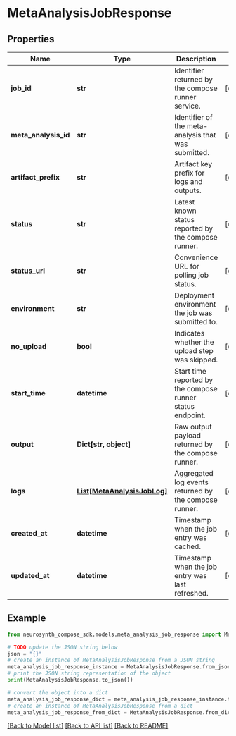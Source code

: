 # MetaAnalysisJobResponse


## Properties

Name | Type | Description | Notes
------------ | ------------- | ------------- | -------------
**job_id** | **str** | Identifier returned by the compose runner service. | [optional] 
**meta_analysis_id** | **str** | Identifier of the meta-analysis that was submitted. | [optional] 
**artifact_prefix** | **str** | Artifact key prefix for logs and outputs. | [optional] 
**status** | **str** | Latest known status reported by the compose runner. | [optional] 
**status_url** | **str** | Convenience URL for polling job status. | [optional] 
**environment** | **str** | Deployment environment the job was submitted to. | [optional] 
**no_upload** | **bool** | Indicates whether the upload step was skipped. | [optional] 
**start_time** | **datetime** | Start time reported by the compose runner status endpoint. | [optional] 
**output** | **Dict[str, object]** | Raw output payload returned by the compose runner. | [optional] 
**logs** | [**List[MetaAnalysisJobLog]**](MetaAnalysisJobLog.md) | Aggregated log events returned by the compose runner. | [optional] 
**created_at** | **datetime** | Timestamp when the job entry was cached. | [optional] 
**updated_at** | **datetime** | Timestamp when the job entry was last refreshed. | [optional] 

## Example

```python
from neurosynth_compose_sdk.models.meta_analysis_job_response import MetaAnalysisJobResponse

# TODO update the JSON string below
json = "{}"
# create an instance of MetaAnalysisJobResponse from a JSON string
meta_analysis_job_response_instance = MetaAnalysisJobResponse.from_json(json)
# print the JSON string representation of the object
print(MetaAnalysisJobResponse.to_json())

# convert the object into a dict
meta_analysis_job_response_dict = meta_analysis_job_response_instance.to_dict()
# create an instance of MetaAnalysisJobResponse from a dict
meta_analysis_job_response_from_dict = MetaAnalysisJobResponse.from_dict(meta_analysis_job_response_dict)
```
[[Back to Model list]](../README.md#documentation-for-models) [[Back to API list]](../README.md#documentation-for-api-endpoints) [[Back to README]](../README.md)


